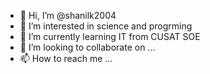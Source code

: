 - 👋 Hi, I’m @shanilk2004
- 👀 I’m interested in science and progrming
- 🌱 I’m currently learning IT from CUSAT SOE
- 💞️ I’m looking to collaborate on ...
- 📫 How to reach me ...

<!---
shanilk2004/shanilk2004 is a ✨ special ✨ repository because its `README.md` (this file) appears on your GitHub profile.
You can click the Preview link to take a look at your changes.
--->
